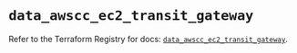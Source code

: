 # `data_awscc_ec2_transit_gateway`

Refer to the Terraform Registry for docs: [`data_awscc_ec2_transit_gateway`](https://registry.terraform.io/providers/hashicorp/awscc/0.70.0/docs/data-sources/ec2_transit_gateway).
